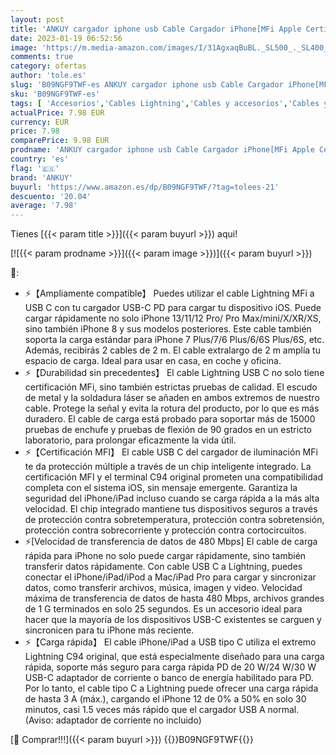 ```yaml
---
layout: post
title: 'ANKUY cargador iphone usb Cable Cargador iPhone[MFi Apple Certificado] 2PCS 2M Cable iPhone Carga Rápida de Compatible con iPhone 14 13 12 11 Pro XS MAX XR X 8 Plus 7 Plus 6S 6 Plus 5-Blanco'
date: 2023-01-19 06:52:56
image: 'https://m.media-amazon.com/images/I/31AgxaqBuBL._SL500_._SL400_.jpg'
comments: true
category: ofertas
author: 'tole.es'
slug: 'B09NGF9TWF-es ANKUY cargador iphone usb Cable Cargador iPhone[MFi Apple...'
sku: 'B09NGF9TWF-es'
tags: [ 'Accesorios','Cables Lightning','Cables y accesorios','Cables y conectores','Informática','ankuy','apple','iphone','🇪🇸', ]
actualPrice: 7.98 EUR
currency: EUR
price: 7.98
comparePrice: 9.98 EUR
prodname: 'ANKUY cargador iphone usb Cable Cargador iPhone[MFi Apple Certificado] 2PCS 2M Cable iPhone Carga Rápida de Compatible con iPhone 14 13 12 11 Pro XS MAX XR X 8 Plus 7 Plus 6S 6 Plus 5-Blanco'
country: 'es'
flag: '🇪🇸'
brand: 'ANKUY'
buyurl: 'https://www.amazon.es/dp/B09NGF9TWF/?tag=tolees-21'
descuento: '20.04'
average: '7.98'
---
```


Tienes [{{< param title >}}]({{< param buyurl >}}) aqui!

[![{{< param prodname >}}]({{< param image >}})]({{< param buyurl >}})

🔎:

- ⚡【Ampliamente compatible】 Puedes utilizar el cable Lightning MFi a USB C con tu cargador USB-C PD para cargar tu dispositivo iOS. Puede cargar rápidamente no solo iPhone 13/11/12 Pro/ Pro Max/mini/X/XR/XS, sino también iPhone 8 y sus modelos posteriores. Este cable también soporta la carga estándar para iPhone 7 Plus/7/6 Plus/6/6S Plus/6S, etc. Además, recibirás 2 cables de 2 m. El cable extralargo de 2 m amplía tu espacio de carga. Ideal para usar en casa, en coche y oficina.
- ⚡【Durabilidad sin precedentes】 El cable Lightning USB C no solo tiene certificación MFi, sino también estrictas pruebas de calidad. El escudo de metal y la soldadura láser se añaden en ambos extremos de nuestro cable. Protege la señal y evita la rotura del producto, por lo que es más duradero. El cable de carga está probado para soportar más de 15000 pruebas de enchufe y pruebas de flexión de 90 grados en un estricto laboratorio, para prolongar eficazmente la vida útil.
- ⚡【Certificación MFI】 El cable USB C del cargador de iluminación MFi te da protección múltiple a través de un chip inteligente integrado. La certificación MFI y el terminal C94 original prometen una compatibilidad completa con el sistema iOS, sin mensaje emergente. Garantiza la seguridad del iPhone/iPad incluso cuando se carga rápida a la más alta velocidad. El chip integrado mantiene tus dispositivos seguros a través de protección contra sobretemperatura, protección contra sobretensión, protección contra sobrecorriente y protección contra cortocircuitos.
- ⚡[Velocidad de transferencia de datos de 480 Mbps] El cable de carga rápida para iPhone no solo puede cargar rápidamente, sino también transferir datos rápidamente. Con cable USB C a Lightning, puedes conectar el iPhone/iPad/iPod a Mac/iPad Pro para cargar y sincronizar datos, como transferir archivos, música, imagen y video. Velocidad máxima de transferencia de datos de hasta 480 Mbps, archivos grandes de 1 G terminados en solo 25 segundos. Es un accesorio ideal para hacer que la mayoría de los dispositivos USB-C existentes se carguen y sincronicen para tu iPhone más reciente.
- ⚡【Carga rápida】 El cable iPhone/iPad a USB tipo C utiliza el extremo Lightning C94 original, que está especialmente diseñado para una carga rápida, soporte más seguro para carga rápida PD de 20 W/24 W/30 W USB-C adaptador de corriente o banco de energía habilitado para PD. Por lo tanto, el cable tipo C a Lightning puede ofrecer una carga rápida de hasta 3 A (máx.), cargando el iPhone 12 de 0% a 50% en solo 30 minutos, casi 1.5 veces más rápido que el cargador USB A normal. (Aviso: adaptador de corriente no incluido)

[🛒 Comprar!!!]({{< param buyurl >}})
{{<world>}}B09NGF9TWF{{</world>}}
